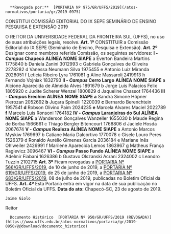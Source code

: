       **Revogada por:**  [PORTARIA Nº 975/GR/UFFS/2019](/atos-normativos/portaria/gr/2019-0975) 

   CONSTITUI COMISSÃO EDITORIAL DO IX SEPE SEMINÁRIO DE ENSINO PESQUISA E EXTENSÃO 2019  

 O REITOR DA UNIVERSIDADE FEDERAL DA FRONTEIRA SUL (UFFS), no uso de suas atribuições legais, resolve.   **Art. 1º**  CONSTITUIR a Comissão Editorial do IX SEPE (Seminário de Ensino, Pesquisa e Extensão).   **Art. 2º**  Designar como membros referida Comissão, os seguintes servidores: **I - *Campus*  Chapecó**     **ALÍNEA**   **NOME**   **SIAPE**     a   Everton Bandeira Martins   1775840     b   Daniela Zanini   3012993     c   Gabriela Gonçalves de Oliveira   2278282     d   Vanessa Neumann Silva   1975455     e   Antonio Luiz Miranda   2028051     f   Leticia Ribeiro Lyra   1761081     g   Aline Massaroli   2419913     h   Fernando Vojniak   1832793     **II - *Campus*  Cerro Largo**     **ALÍNEA**   **NOME**   **SIAPE**     a   Alcione Aparecida de Almeida Alves   1891679     b   Jorge Luis Palacios Felix   1805920     c   Judite Scherer Wenzel   1800829     d   Jaqueline Chassot   1764436     **III - *Campus*  Erechim**     **ALÍNEA**   **NOME**   **SIAPE**     **a**   Sandra Simone Höpner Pierozan   2052692     **b**   Juçara Spinelli   1220039     **c**   Bernardo Berenchtein   1957541     **d**   Robson Olivino Paim   2024235     **e**   Marcela Alvares Maciel   2022789     **f**   Marcelo Luis Ronsoni   1764182     **IV - *Campus*  Laranjeiras do Sul**     **ALÍNEA**   **NOME**   **SIAPE**     a   Wanderson Gonçalves Wanzeller   1655030     b   Maude Regina de Borba   1566661     c   Thiago Bergler Bitencourt   1768806     d   Jaciele Hosda   2067674     **V - *Campus*  Realeza**     **ALÍNEA**   **NOME**   **SIAPE**     a   Antonio Marcos Myskiw   1769697     b   Catiane Maria Dalcortivo   1770078     c   Gisele Louro Peres   1526379     d   Ronaldo Aurélio Gimenes Garcia   2036184     e   Mariane Inês Ohlweiler   2426991     f   Marilene Aparecida Lemos   1863967     g   Matheus França Ragievicz   3096467      **VI - *Campus*  Passo Fundo**     **ALÍNEA**   **NOME**   **SIAPE**     a   Adelmir Fiabani   1626386     b   Gustavo Olszanski Acrani   2324002     c   Leandro Tuzzin   2102715       **Art. 3º**  Ficam revogadas a [PORTARIA Nº 566/GR/UFFS/2019](https://www.uffs.edu.br/atos-normativos/portaria/gr/2019-0566), de 10 de junho de 2019, a [PORTARIA Nº 619/GR/UFFS/2019](https://www.uffs.edu.br/atos-normativos/portaria/gr/2019-0619), de 25 de junho de 2019, a [PORTARIA Nº 683/GR/UFFS/2019](https://www.uffs.edu.br/atos-normativos/portaria/gr/2019-0683), 08 de julho de 2019, publicadas no Boletim Oficial da UFFS.   **Art. 4º**  Esta Portaria entra em vigor na data de sua publicação no Boletim Oficial da UFFS.        **Data do ato:** Chapecó-SC, 23 de agosto de 2019.   
 

    Jaime Giolo   
 Reitor 

      Documento Histórico  [PORTARIA Nº 950/GR/UFFS/2019 (REVOGADA)](https://www.uffs.edu.br/atos-normativos/portaria/gr/2019-0950/@@download/documento_historico)     
      